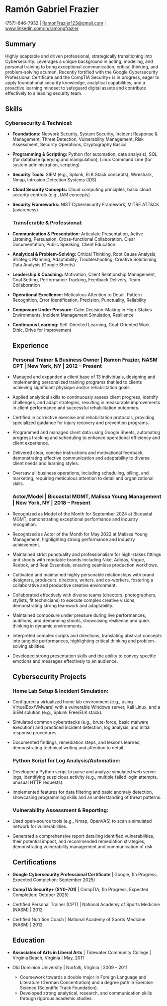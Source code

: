 # **Ramón Gabriel Frazier**

(757)-846-7932 | RamonFrazier123@gmail.com | www.linkedin.com/in/ramongfrazier

## **Summary**

Highly adaptable and driven professional, strategically transitioning into Cybersecurity. Leverages a unique background in acting, modeling, and personal training to bring exceptional communication, critical thinking, and problem-solving acumen. Recently fortified with the Google Cybersecurity Professional Certificate and the CompTIA Security+ is in progress, eager to apply foundational security knowledge, analytical capabilities, and a proactive learning mindset to safeguard digital assets and contribute effectively to a leading security team.

## **Skills**

### **Cybersecurity & Technical:**

* **Foundations:** Network Security, System Security, Incident Response & Management, Threat Detection, Vulnerability Management, Risk Assessment, Security Operations, Cryptography Basics  
* **Programming & Scripting:** Python (for automation, data analysis), SQL (for database querying and manipulation), Linux Command Line (for system administration, scripting)  
* **Security Tools:** SIEM (e.g., Splunk, ELK Stack concepts), Wireshark, Nmap, Intrusion Detection Systems (IDS)  
* **Cloud Security Concepts:** Cloud computing principles, basic cloud security controls (e.g., IAM concepts)  
* **Security Frameworks:** NIST Cybersecurity Framework, MITRE ATT\&CK (awareness)

  ### **Transferable & Professional:**

* **Communication & Presentation:** Articulate Presentation, Active Listening, Persuasion, Cross-functional Collaboration, Clear Documentation, Public Speaking, Client Education  
* **Analytical & Problem-Solving:** Critical Thinking, Root Cause Analysis, Strategic Planning, Adaptability, Troubleshooting, Creative Solutioning, Data Analysis (Google Sheets)  
* **Leadership & Coaching:** Motivation, Client Relationship Management, Goal Setting, Performance Tracking, Feedback Delivery, Team Collaboration  
* **Operational Excellence:** Meticulous Attention to Detail, Pattern Recognition, Error Identification, Precision, Punctuality, Reliability  
* **Composure Under Pressure:** Calm Decision-Making in High-Stakes Environments, Incident Management Simulation, Resilience  
* **Continuous Learning:** Self-Directed Learning, Goal-Oriented Work Ethic, Drive for Improvement

  ## **Experience**

  ### **Personal Trainer & Business Owner | Ramon Frazier, NASM CPT | New York, NY | 2012 – Present**

* Managed and expanded a client base of 13 individuals, designing and implementing personalized training programs that led to clients achieving significant physique and/or rehabilitation goals.  
* Applied analytical skills to continuously assess client progress, identify challenges, and adapt strategies, resulting in measurable improvements in client performance and successful rehabilitation outcomes.  
* Certified in corrective exercise and rehabilitation protocols, providing specialized guidance for injury recovery and prevention programs.  
* Programmed and managed client data using Google Sheets, automating progress tracking and scheduling to enhance operational efficiency and client experience.  
* Delivered clear, concise instructions and motivational feedback, demonstrating effective communication and adaptability to diverse client needs and learning styles.  
* Oversaw all business operations, including scheduling, billing, and marketing, requiring meticulous attention to detail and organizational skills.

  ### **Actor/Model | Bicoastal MGMT, Malissa Young Management | New York, NY | 2018 – Present**

* Recognized as Model of the Month for September 2024 at Bicoastal MGMT, demonstrating exceptional performance and industry recognition.  
* Recognized as Actor of the Month for May 2022 at Malissa Young Management, highlighting strong performance and industry achievement.  
* Maintained strict punctuality and professionalism for high-stakes fittings and shoots with reputable brands including Nike, Adidas, Vogue, Reebok, and Real Essentials, ensuring seamless production workflows.  
* Cultivated and maintained highly personable relationships with brand designers, producers, directors, writers, and co-workers, fostering a collaborative and productive creative environment.  
* Collaborated effectively with diverse teams (directors, photographers, stylists, fit technicians) to execute complex creative visions, demonstrating strong teamwork and adaptability.  
* Maintained composure under pressure during live performances, auditions, and demanding shoots, showcasing resilience and quick thinking in dynamic environments.  
* Interpreted complex scripts and directions, translating abstract concepts into tangible performances, highlighting critical thinking and problem-solving abilities.  
* Developed strong presentation skills and the ability to convey specific emotions and messages effectively to an audience.

  ## **Cybersecurity Projects**

  ### **Home Lab Setup & Incident Simulation:**

* Configured a virtualized home lab environment (e.g., using VirtualBox/VMware) with a vulnerable Windows server, Kali Linux, and a SIEM solution (e.g., Splunk Free/ELK stack).  
* Simulated common cyberattacks (e.g., brute-force, basic malware execution) and practiced incident detection, log analysis, and initial response procedures.  
* Documented findings, remediation steps, and lessons learned, demonstrating technical writing and attention to detail.

  ### **Python Script for Log Analysis/Automation:**

* Developed a Python script to parse and analyze simulated web server logs, identifying suspicious activity (e.g., multiple failed login attempts, unusual HTTP requests).  
* Implemented features for data filtering and basic anomaly detection, showcasing programming skills and an understanding of threat patterns.

  ### **Vulnerability Assessment & Reporting:**

* Used open-source tools (e.g., Nmap, OpenVAS) to scan a simulated network for vulnerabilities.  
* Generated a comprehensive report detailing identified vulnerabilities, their potential impact, and recommended remediation strategies, demonstrating vulnerability management and communication of risk.

  ## **Certifications**

* **Google Cybersecurity Professional Certificate** | Google, (In Progress, Expected Completion: September 2025\)  
* **CompTIA Security+ (SY0-701)** | CompTIA, (In Progress, Expected Completion: October 2025\)  
* Certified Personal Trainer (CPT) | National Academy of Sports Medicine (NASM) | 2012  
* Certified Nutrition Coach | National Academy of Sports Medicine (NASM) | 2012

  ## **Education**

* **Associates of Arts in Liberal Arts** | Tidewater Community College | Virginia Beach, Virginia | May, 2011  
* Old Dominion University | Norfolk, Virginia | 2009 – 2011  
  * Coursework towards a double major in Foreign Language and Literature (German Concentration) and a degree path in Exercise Science (Scientific Track Foundation).  
  * Developed strong analytical, research, and communication skills through rigorous academic studies.

